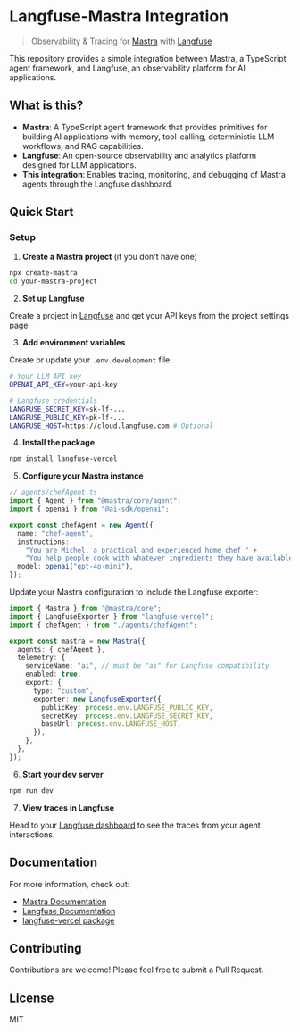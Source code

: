# Langfuse-Mastra Integration

> Observability & Tracing for [Mastra](https://mastra.ai) with [Langfuse](https://langfuse.com)

This repository provides a simple integration between Mastra, a TypeScript agent framework, and Langfuse, an observability platform for AI applications.

## What is this?

- **Mastra**: A TypeScript agent framework that provides primitives for building AI applications with memory, tool-calling, deterministic LLM workflows, and RAG capabilities.
- **Langfuse**: An open-source observability and analytics platform designed for LLM applications.
- **This integration**: Enables tracing, monitoring, and debugging of Mastra agents through the Langfuse dashboard.

## Quick Start

### Setup

1. **Create a Mastra project** (if you don't have one)

```bash
npx create-mastra
cd your-mastra-project
```

2. **Set up Langfuse**

Create a project in [Langfuse](https://cloud.langfuse.com) and get your API keys from the project settings page.

3. **Add environment variables**

Create or update your `.env.development` file:

```bash
# Your LLM API key
OPENAI_API_KEY=your-api-key

# Langfuse credentials
LANGFUSE_SECRET_KEY=sk-lf-...
LANGFUSE_PUBLIC_KEY=pk-lf-...
LANGFUSE_HOST=https://cloud.langfuse.com # Optional
```

4. **Install the package**

```bash
npm install langfuse-vercel
```

5. **Configure your Mastra instance**

```typescript
// agents/chefAgent.ts
import { Agent } from "@mastra/core/agent";
import { openai } from "@ai-sdk/openai";

export const chefAgent = new Agent({
  name: "chef-agent",
  instructions:
    "You are Michel, a practical and experienced home chef " +
    "You help people cook with whatever ingredients they have available.",
  model: openai("gpt-4o-mini"),
});
```

Update your Mastra configuration to include the Langfuse exporter:

```typescript
import { Mastra } from "@mastra/core";
import { LangfuseExporter } from "langfuse-vercel";
import { chefAgent } from "./agents/chefAgent";

export const mastra = new Mastra({
  agents: { chefAgent },
  telemetry: {
    serviceName: "ai", // must be "ai" for Langfuse compatibility
    enabled: true,
    export: {
      type: "custom",
      exporter: new LangfuseExporter({
        publicKey: process.env.LANGFUSE_PUBLIC_KEY,
        secretKey: process.env.LANGFUSE_SECRET_KEY,
        baseUrl: process.env.LANGFUSE_HOST,
      }),
    },
  },
});
```

6. **Start your dev server**

```bash
npm run dev
```

7. **View traces in Langfuse**

Head to your [Langfuse dashboard](https://cloud.langfuse.com) to see the traces from your agent interactions.

## Documentation

For more information, check out:
- [Mastra Documentation](https://mastra.ai/docs)
- [Langfuse Documentation](https://langfuse.com/docs)
- [langfuse-vercel package](https://www.npmjs.com/package/langfuse-vercel)

## Contributing

Contributions are welcome! Please feel free to submit a Pull Request.

## License

MIT
